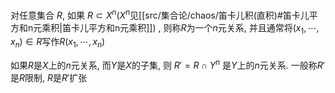 

对任意集合 $R$, 如果 $R\subset X^{n}$($X^{n}$见[[src/集合论/chaos/笛卡儿积(直积)#笛卡儿平方和n元乘积|笛卡儿平方和n元乘积]]) , 则称$R$为一个$n$元关系, 并且通常将$(x_{1},\cdots,x_{n})\in R$写作$R(x_{1},\cdots,x_{n})$



如果$R$是$X$上的$n$元关系, 而$Y$是$X$的子集, 则 $R'=R\cap Y^{n}$ 是$Y$上的$n$元关系. 
一般称$R'$是$R$限制, $R$是$R'$扩张
